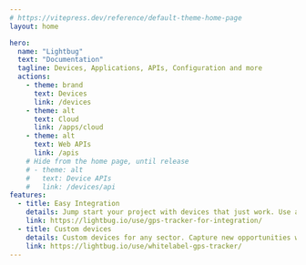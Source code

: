 ```yaml
---
# https://vitepress.dev/reference/default-theme-home-page
layout: home

hero:
  name: "Lightbug"
  text: "Documentation"
  tagline: Devices, Applications, APIs, Configuration and more
  actions:
    - theme: brand
      text: Devices
      link: /devices
    - theme: alt
      text: Cloud
      link: /apps/cloud
    - theme: alt
      text: Web APIs
      link: /apis
    # Hide from the home page, until release
    # - theme: alt
    #   text: Device APIs
    #   link: /devices/api
features:
  - title: Easy Integration
    details: Jump start your project with devices that just work. Use as much or as little of the Lightbug stack as you need.
    link: https://lightbug.io/use/gps-tracker-for-integration/
  - title: Custom devices
    details: Custom devices for any sector. Capture new opportunities with an experienced tracking partner.
    link: https://lightbug.io/use/whitelabel-gps-tracker/
---
```

